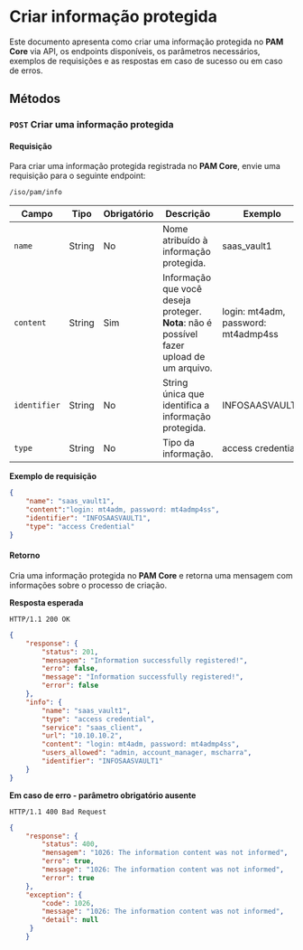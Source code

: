 # Criar informação protegida

Este documento apresenta como criar uma informação protegida no **PAM Core** via API, os endpoints disponíveis, os parâmetros necessários, exemplos de requisições e as respostas em caso de sucesso ou em caso de erros.

## Métodos
### `POST` Criar uma informação protegida 
#### Requisição

Para criar uma informação protegida registrada no **PAM Core**, envie uma requisição para o seguinte endpoint:

`/iso/pam/info`


| Campo | Tipo | Obrigatório | Descrição | Exemplo |
| --- | --- | --- | --- | --- |
| `name` | String | No | Nome atribuído à informação protegida. | saas_vault1 |
| `content` | String | Sim | Informação que você deseja proteger. **Nota**: não é possível fazer upload de um arquivo. | login: mt4adm, password: mt4admp4ss |
| `identifier` | String | No | String única que identifica a informação protegida. | INFOSAASVAULT1 |
| `type` | String | No | Tipo da informação. | access credential |

**Exemplo de requisição**

```json
{   
    "name": "saas_vault1",
    "content":"login: mt4adm, password: mt4admp4ss",
    "identifier": "INFOSAASVAULT1",
    "type": "access Credential"
}
```

#### Retorno
Cria uma informação protegida no **PAM Core** e retorna uma mensagem com informações sobre o processo de criação.

**Resposta esperada**

`HTTP/1.1 200 OK`

```json
{
    "response": {
        "status": 201,
        "mensagem": "Information successfully registered!",
        "erro": false,
        "message": "Information successfully registered!",
        "error": false
    },
    "info": {
	    "name": "saas_vault1",
		"type": "access credential",
		"service": "saas_client",
		"url": "10.10.10.2",
		"content": "login: mt4adm, password: mt4admp4ss",
		"users_allowed": "admin, account_manager, mscharra",
		"identifier": "INFOSAASVAULT1"
    }
}
```

**Em caso de erro - parâmetro obrigatório ausente**

`HTTP/1.1 400 Bad Request`

```json
{
    "response": {
        "status": 400,
        "mensagem": "1026: The information content was not informed",
        "erro": true,
        "message": "1026: The information content was not informed",
        "error": true
    },
    "exception": {
        "code": 1026,
        "message": "1026: The information content was not informed",
        "detail": null
     }
    }
```